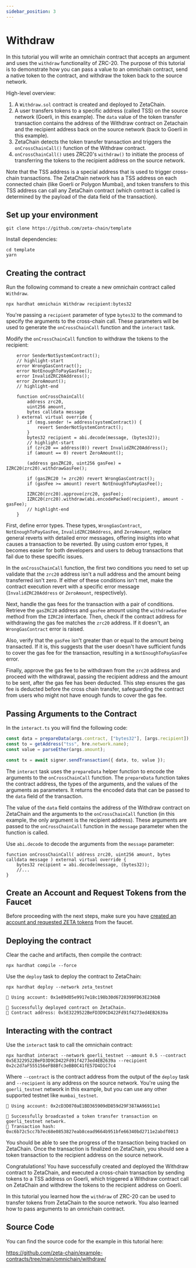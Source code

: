 ```yaml
---
sidebar_position: 3
---
```


# Withdraw

In this tutorial you will write an omnichain contract that accepts an argument
and uses the `withdraw` functionality of ZRC-20. The purpose of this tutorial is
to demonstrate how you can pass a value to an omnichain contract, send a native
token to the contract, and withdraw the token back to the source network.

High-level overview:

1. A `Withdraw.sol` contract is created and deployed to ZetaChain.
2. A user transfers tokens to a specific address (called TSS) on the source
   network (Goerli, in this example). The `data` value of the token transfer
   transaction contains the address of the Withdraw contract on Zetachain and
   the recipient address back on the source network (back to Goerli in this
   example).
3. ZetaChain detects the token transfer transaction and triggers the
   `onCrossChainCall()` function of the Withdraw contract.
4. `onCrossChainCall()` uses ZRC20's `withdraw()` to initiate the process of
   transferring the tokens to the recipient address on the source network.

Note that the TSS address is a special address that is used to trigger
cross-chain transactions. The ZetaChain network has a TSS address on each
connected chain (like Goerli or Polygon Mumbai), and token transfers to this TSS
address can call any ZetaChain contract (which contract is called is determined
by the payload of the data field of the transaction).

## Set up your environment

```
git clone https://github.com/zeta-chain/template
```

Install dependencies:

```
cd template
yarn
```

## Creating the contract

Run the following command to create a new omnichain contract called `Withdraw`.

```
npx hardhat omnichain Withdraw recipient:bytes32
```

You're passing a `recipient` parameter of type `bytes32` to the command to
specify the arguments to the cross-chain call. These parameters will be used to
generate the `onCrossChainCall` function and the `interact` task.

Modify the `onCrossChainCall` function to withdraw the tokens to the recipient:

```solidity title="contracts/Withdraw.sol"
    error SenderNotSystemContract();
    // highlight-start
    error WrongGasContract();
    error NotEnoughToPayGasFee();
    error InvalidZRC20Address();
    error ZeroAmount();
    // highlight-end

    function onCrossChainCall(
        address zrc20,
        uint256 amount,
        bytes calldata message
    ) external virtual override {
        if (msg.sender != address(systemContract)) {
            revert SenderNotSystemContract();
        }
        bytes32 recipient = abi.decode(message, (bytes32));
        // highlight-start
        if (zrc20 == address(0)) revert InvalidZRC20Address();
        if (amount == 0) revert ZeroAmount();

        (address gasZRC20, uint256 gasFee) = IZRC20(zrc20).withdrawGasFee();

        if (gasZRC20 != zrc20) revert WrongGasContract();
        if (gasFee >= amount) revert NotEnoughToPayGasFee();

        IZRC20(zrc20).approve(zrc20, gasFee);
        IZRC20(zrc20).withdraw(abi.encodePacked(recipient), amount - gasFee);
        // highlight-end
    }
```

First, define error types. These types, `WrongGasContract`,
`NotEnoughToPayGasFee`, `InvalidZRC20Address`, and `ZeroAmount`, replace general
reverts with detailed error messages, offering insights into what causes a
transaction to be reverted. By using custom error types, it becomes easier for
both developers and users to debug transactions that fail due to these specific
issues.

In the `onCrossChainCall` function, the first two conditions you need to set up
validate that the `zrc20` address isn't a null address and the amount being
transferred isn't zero. If either of these conditions isn't met, make the
contract execution revert with a specific error message (`InvalidZRC20Address`
or `ZeroAmount`, respectively).

Next, handle the gas fees for the transaction with a pair of conditions.
Retrieve the `gasZRC20` address and `gasFee` amount using the `withdrawGasFee`
method from the `IZRC20` interface. Then, check if the contract address for
withdrawing the gas fee matches the `zrc20` address. If it doesn't, an
`WrongGasContract` error is raised.

Also, verify that the `gasFee` isn't greater than or equal to the amount being
transacted. If it is, this suggests that the user doesn't have sufficient funds
to cover the gas fee for the transaction, resulting in a `NotEnoughToPayGasFee`
error.

Finally, approve the gas fee to be withdrawn from the `zrc20` address and
proceed with the withdrawal, passing the recipient address and the amount to be
sent, after the gas fee has been deducted. This step ensures the gas fee is
deducted before the cross chain transfer, safeguarding the contract from users
who might not have enough funds to cover the gas fee.

## Passing Arguments to the Contract

In the `interact.ts` you will find the following code:

```ts title="tasks/interact.ts"
const data = prepareData(args.contract, ["bytes32"], [args.recipient]);
const to = getAddress("tss", hre.network.name);
const value = parseEther(args.amount);

const tx = await signer.sendTransaction({ data, to, value });
```

The `interact` task uses the `prepareData` helper function to encode the
arguments to the `onCrossChainCall` function. The `prepareData` function takes
the contract address, the types of the arguments, and the values of the
arguments as parameters. It returns the encoded data that can be passed to the
`data` field of the transaction.

The value of the `data` field contains the address of the Withdraw contract on
ZetaChain and the arguments to the `onCrossChainCall` function (in this example,
the only argument is the recipient address). These arguments are passed to the
`onCrossChainCall` function in the `message` parameter when the function is
called.

Use `abi.decode` to decode the arguments from the `message` parameter:

```solidity title="contracts/Withdraw.sol"
function onCrossChainCall( address zrc20, uint256 amount, bytes calldata message ) external virtual override {
    bytes32 recipient = abi.decode(message, (bytes32));
    //...
}
```

## Create an Account and Request Tokens from the Faucet

Before proceeding with the next steps, make sure you have
[created an account and requested ZETA tokens](/developers/omnichain/tutorials/hello#create-an-account)
from the faucet.

## Deploying the contract

Clear the cache and artifacts, then compile the contract:

```
npx hardhat compile --force
```

Use the `deploy` task to deploy the contract to ZetaChain:

```
npx hardhat deploy --network zeta_testnet
```

```
🔑 Using account: 0x1e89d05e9917e18c198b30d6728399FD63E236bB

🚀 Successfully deployed contract on ZetaChain.
📜 Contract address: 0x5E3229522BeFD3D9CD422Fd91f4273ed4EB2639a
```

## Interacting with the contract

Use the `interact` task to call the omnichain contract:

```
npx hardhat interact --network goerli_testnet --amount 0.5 --contract 0x5E3229522BeFD3D9CD422Fd91f4273ed4EB2639a --recipient 0x2c2d7aF555156eFB8Bfc3eBB0C41fE57D4D1C7c4
```

Where `--contract` is the contract address from the output of the `deploy` task
and `--recipient` is any address on the source network. You're using the
`goerli_testnet` network in this example, but you can use any other supported
testnet like `mumbai_testnet`.

```
🔑 Using account: 0x2cD3D070aE1BD365909dD859d29F387AA96911e1

🚀 Successfully broadcasted a token transfer transaction on goerli_testnet network.
📝 Transaction hash: 0xc6b72c5cc7b7ec68e0853827eab8cead9664b951bfe66340bd2711e2abdf0013
```

You should be able to see the progress of the transaction being tracked on
ZetaChain. Once the transaction is finalized on ZetaChain, you should see a
token transaction to the recipient address on the source network.

Congratulations! You have successfully created and deployed the Withdraw
contract to ZetaChain, and executed a cross-chain transaction by sending tokens
to a TSS address on Goerli, which triggered a Withdraw contract call on
ZetaChain and withdrew the tokens to the recipient address on Goerli.

In this tutorial you learned how the `withdraw` of ZRC-20 can be used to
transfer tokens from ZetaChain to the source network. You also learned how to
pass arguments to an omnichain contract.

## Source Code

You can find the source code for the example in this tutorial here:

https://github.com/zeta-chain/example-contracts/tree/main/omnichain/withdraw/
